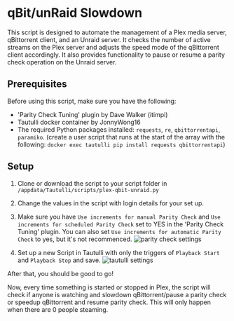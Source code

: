 # qBit/unRaid Slowdown

This script is designed to automate the management of a Plex media server, qBittorrent client, and an Unraid server. It checks the number of active streams on the Plex server and adjusts the speed mode of the qBittorrent client accordingly. It also provides functionality to pause or resume a parity check operation on the Unraid server.

## Prerequisites

Before using this script, make sure you have the following:

 - 'Parity Check Tuning' plugin by Dave Walker (itimpi)
 - Tautulli docker container by JonnyWong16
 - The required Python packages installed: `requests`, `re`, `qbittorrentapi`, `paramiko`. (create a user script that runs at the start of the array with the following: `docker exec tautulli pip install requests qbittorrentapi`)

## Setup

1.  Clone or download the script to your script folder in `/appdata/Tautulli/scripts/plex-qbit-unraid.py`
    
2.  Change the values in the script with login details for your set up.
3. Make sure you have `Use increments for manual Parity Check` and `Use increments for scheduled Parity Check` set to YES in the 'Parity Check Tuning' plugin. You can also set `Use increments for automatic Parity Check` to yes, but it's not recommenced.
![parity check settings](https://i.imgur.com/gsk4Auu.png)
5. Set up a new Script in Tautulli with only the triggers of `Playback Start` and `Playback Stop` and save.
![tautulli settings](https://i.imgur.com/NdVRjmZ.png)

After that, you should be good to go!

Now, every time something is started or stopped in Plex, the script will check if anyone is watching and slowdown qBittorrent/pause a parity check or speedup qBittorrent and resume parity check. This will only happen when there are 0 people steaming.

